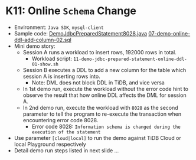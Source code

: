 # K11: Online `Schema` Change
+ Environment: `Java SDK`, `mysql-client`
+ Sample code:
[DemoJdbcPreparedStatement8028.java](https://github.com/pingcap/tidb-course-201-lab/blob/master/scripts/DemoJdbcPreparedStatement8028.java)
[07-demo-online-ddl-add-column-02.sql](https://github.com/pingcap/tidb-course-201-lab/blob/master/scripts/07-demo-online-ddl-add-column-02.sql)
+ Mini demo story:
  + Session A runs a workload to insert rows, 192000 rows in total.
    + Workload script: `11-demo-jdbc-prepared-statement-online-ddl-01-show.sh`
  + Session B executes a DDL to add a new column for the table which session A is inserting rows into.
    + Note: DML does not block DDL in TiDB, and vice versa
  + In 1st demo run, execute the workload without the error code hint to observe the result that how online DDL affects the DML for session A.
  + In 2nd demo run, execute the workload with `8028` as the second parameter to tell the program to re-execute the transaction when encountering error code 8028.
    + Error code 8028: `Information schema is changed during the execution of the statement`
+ Use parameter `[cloud|local]` to run the demo against TiDB Cloud or local Playground respectively
+ Detail demo run steps listed in next slide ...

